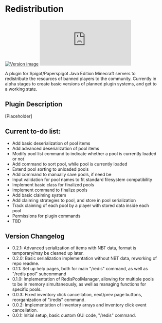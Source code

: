 # Redistribution
[![Version image](https://img.shields.io/badge/Version-0.2.1-green)](https://github.com/d-mckee/redistribution/commits/master) [![Current size of plugin JAR](https://img.shields.io/github/size/d-mckee/redistribution/target/RedistributionPlugin-0.2.1.jar)](https://github.com/d-mckee/redistribution/tree/master/target)

A plugin for Spigot/Paperspigot Java Edition Minecraft servers to redistribute the resources of banned players to the community. Currently in alpha stages to create basic versions of planned plugin systems, and get to a working state. 

## Plugin Description

[Placeholder]

## Current to-do list:

- Add basic deserialization of pool items
- Add advanced deserialization of pool items
- Modify pool list command to indicate whether a pool is currently loaded or not
- Add command to sort pool, while pool is currently loaded
- Extend pool sorting to unloaded pools
- Add command to manually save pools, if need be
- Input validation for pool names to fit standard filesystem compatibility
- Implement basic class for finalized pools
- Implement command to finalize pools
- Add basic claiming system
- Add claiming strategies to pool, and store in pool serialization
- Track claiming of each pool by a player with stored data inside each pool
- Permissions for plugin commands
- TBD

## Version Changelog

- 0.2.1: Advanced serialization of items with NBT data, format is temporary/may be cleaned up later.
- 0.2.0: Basic serialization implementation without NBT data, reworking of repo readme.
- 0.1.1: Set up help pages, both for main "/redis" command, as well as "/redis pool" subcommand
- 0.1.0: Implementation of RedisPoolManager, allowing for multiple pools to be in memory simultaneously, as well as managing functions for specific pools.
- 0.0.3: Fixed inventory click cancellation, next/prev page buttons, reorganization of "/redis" command.
- 0.0.2: Implementation of inventory arrays and inventory click event cancellation.
- 0.0.1: Initial setup, basic custom GUI code, "/redis" command.
